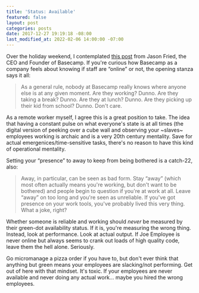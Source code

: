 ```yaml
---
title: 'Status: Available'
featured: false
layout: post
categories: posts
date: 2017-12-27 19:19:18 -08:00
last_modified_at: 2022-02-06 14:00:00 -07:00
---
```


Over the holiday weekend, I contemplated [this post](https://m.signalvnoise.com/the-presence-prison-4c776292c8d2) from Jason Fried, the CEO and Founder of Basecamp. If you're curious how Basecamp as a company feels about knowing if staff are “online” or not, the opening stanza says it all:

> As a general rule, nobody at Basecamp really knows where anyone else is at any given moment. Are they working? Dunno. Are they taking a break? Dunno. Are they at lunch? Dunno. Are they picking up their kid from school? Dunno. Don't care.

As a remote worker myself, I agree this is a great position to take. The idea that having a constant pulse on what everyone's state is at all times (the digital version of peeking over a cube wall and observing your ~slaves~ employees working is archaic and is a very 20th century mentality. Save for actual emergenices/time-sensitive tasks, there's no reason to have this kind of operational mentality.

Setting your “presence” to away to keep from being bothered is a catch-22, also:

> Away, in particular, can be seen as bad form. Stay “away” (which most often actually means you're working, but don't want to be bothered) and people begin to question if you're at work at all. Leave “away” on too long and you're seen as unreliable. If you've got presence on your work tools, you've probably lived this very thing. What a joke, right?

Whether someone is reliable and working should _never_ be measured by their green-dot availability status. If it is, you're measuring the wrong thing. Instead, look at performance. Look at actual output. If Joe Employee is never online but always seems to crank out loads of high quality code, leave them the hell alone. Seriously.

Go micromanage a pizza order if you have to, but don't ever think that anything but green means your employees are slacking/not performing. Get out of here with that mindset. It's toxic. If your employees are never available and never doing any actual work… maybe you hired the wrong employees.

